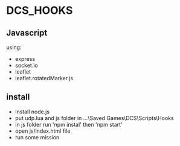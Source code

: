 # DCS_HOOKS

## Javascript
using:
- express
- socket.io
- leaflet
- leaflet.rotatedMarker.js

## install
- install node.js
- put udp.lua and js folder in ...\Saved Games\DCS\Scripts\Hooks
- in js folder run 'npm instal' then 'npm start'
- open js/index.html file
- run some mission